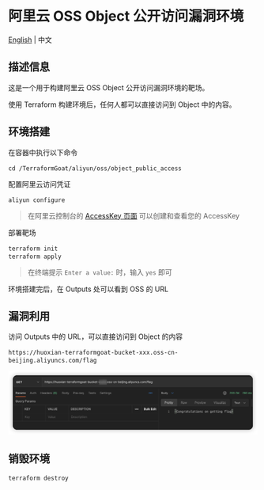 # 阿里云 OSS Object 公开访问漏洞环境

[English](./README.md) | 中文

## 描述信息

这是一个用于构建阿里云 OSS Object 公开访问漏洞环境的靶场。

使用 Terraform 构建环境后，任何人都可以直接访问到 Object 中的内容。

## 环境搭建

在容器中执行以下命令

```shell
cd /TerraformGoat/aliyun/oss/object_public_access
```

配置阿里云访问凭证

```shell
aliyun configure
```

> 在阿里云控制台的 [AccessKey 页面](https://ram.console.aliyun.com/manage/ak) 可以创建和查看您的 AccessKey

部署靶场

```shell
terraform init
terraform apply
```

> 在终端提示 `Enter a value:` 时，输入 `yes` 即可

环境搭建完后，在 Outputs 处可以看到 OSS 的 URL

## 漏洞利用

访问 Outputs 中的 URL，可以直接访问到 Object 的内容

```shell
https://huoxian-terraformgoat-bucket-xxx.oss-cn-beijing.aliyuncs.com/flag
```

![img](../../../images/1652864267.png)

## 销毁环境

```shell
terraform destroy
```
